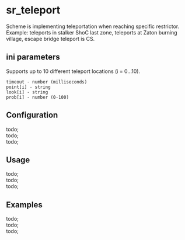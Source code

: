 # sr_teleport

Scheme is implementing teleportation when reaching specific restrictor. <br/>
Example: teleports in stalker ShoC last zone, teleports at Zaton burning village, escape bridge teleport is CS.

## ini parameters

Supports up to 10 different teleport locations (i = 0...10).

```
timeout - number (milliseconds)
point[i] - string
look[i] - string
prob[i] - number (0-100)
```

## Configuration

todo; <br/>
todo; <br/>
todo; <br/>

## Usage

todo; <br/>
todo; <br/>
todo; <br/>

## Examples

todo; <br/>
todo; <br/>
todo; <br/>
